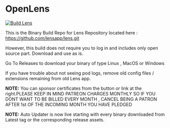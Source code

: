 # OpenLens

[![Build Lens](https://github.com/MuhammedKalkan/OpenLens/actions/workflows/main.yml/badge.svg)](https://github.com/MuhammedKalkan/OpenLens/actions/workflows/main.yml)

This is the Binary Build Repo for Lens Repository located here : https://github.com/lensapp/lens.git

However, this build does not require you to log in and includes only  open source part. Download and use as is.

Go To Releases to download your binary of type Linux , MacOS or Windows

If you have trouble about not seeing pod logs, remove old config files / extensions remaining from old Lens app.

**NOTE:** You can sponsor certificates from the button or link at the right.PLEASE KEEP IN MIND PATREON CHARGES MONTHLY SO IF YOU DONT WANT TO BE BILLED EVERY MONTH , CANCEL BEING A PATRON AFTER 1st OF THE INCOMING MONTH YOU HAVE PLEDGED

**NOTE:** Auto Updater is now live starting with every binary downloaded from Latest tag or the corresponding release assets.
